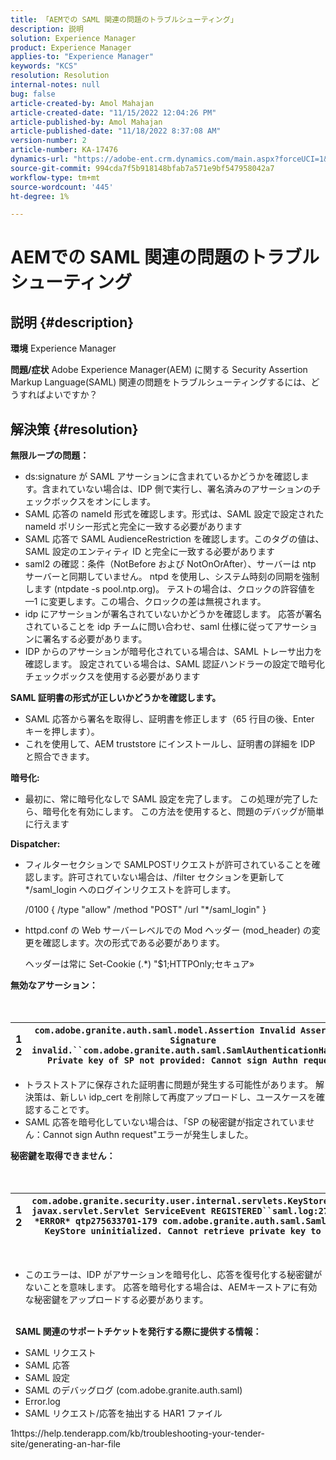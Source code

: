 ```yaml
---
title: 「AEMでの SAML 関連の問題のトラブルシューティング」
description: 説明
solution: Experience Manager
product: Experience Manager
applies-to: "Experience Manager"
keywords: "KCS"
resolution: Resolution
internal-notes: null
bug: false
article-created-by: Amol Mahajan
article-created-date: "11/15/2022 12:04:26 PM"
article-published-by: Amol Mahajan
article-published-date: "11/18/2022 8:37:08 AM"
version-number: 2
article-number: KA-17476
dynamics-url: "https://adobe-ent.crm.dynamics.com/main.aspx?forceUCI=1&pagetype=entityrecord&etn=knowledgearticle&id=d025b6a0-dd64-ed11-9561-6045bd006a22"
source-git-commit: 994cda7f5b918148bfab7a571e9bf547958042a7
workflow-type: tm+mt
source-wordcount: '445'
ht-degree: 1%

---
```


# AEMでの SAML 関連の問題のトラブルシューティング

## 説明 {#description}

<b>環境</b>
Experience Manager


<b>問題/症状</b>
Adobe Experience Manager(AEM) に関する Security Assertion Markup Language(SAML) 関連の問題をトラブルシューティングするには、どうすればよいですか？


## 解決策 {#resolution}


<b>無限ループの問題：</b>

- ds:signature が SAML アサーションに含まれているかどうかを確認します。含まれていない場合は、IDP 側で実行し、署名済みのアサーションのチェックボックスをオンにします。
- SAML 応答の nameId 形式を確認します。形式は、SAML 設定で設定された nameId ポリシー形式と完全に一致する必要があります
- SAML 応答で SAML AudienceRestriction を確認します。このタグの値は、SAML 設定のエンティティ ID と完全に一致する必要があります
- saml2 の確認：条件（NotBefore および NotOnOrAfter）、サーバーは ntp サーバーと同期していません。 ntpd を使用し、システム時刻の同期を強制します (ntpdate -s pool.ntp.org)。 テストの場合は、クロックの許容値を —1 に変更します。この場合、クロックの差は無視されます。
- idp にアサーションが署名されていないかどうかを確認します。 応答が署名されていることを idp チームに問い合わせ、saml 仕様に従ってアサーションに署名する必要があります。
- IDP からのアサーションが暗号化されている場合は、SAML トレーサ出力を確認します。 設定されている場合は、SAML 認証ハンドラーの設定で暗号化チェックボックスを使用する必要があります


<b>SAML 証明書の形式が正しいかどうかを確認します。</b>

- SAML 応答から署名を取得し、証明書を修正します（65 行目の後、Enter キーを押します）。
- これを使用して、AEM truststore にインストールし、証明書の詳細を IDP と照合できます。


<b>暗号化:</b>

- 最初に、常に暗号化なしで SAML 設定を完了します。 この処理が完了したら、暗号化を有効にします。 この方法を使用すると、問題のデバッグが簡単に行えます


<b>Dispatcher:</b>

- フィルターセクションで SAMLPOSTリクエストが許可されていることを確認します。許可されていない場合は、/filter セクションを更新して\*/saml_login へのログインリクエストを許可します。



   /0100 { /type &quot;allow&quot; /method &quot;POST&quot; /url &quot;\*/saml_login&quot; }


- httpd.conf の Web サーバーレベルでの Mod ヘッダー (mod_header) の変更を確認します。次の形式である必要があります。

   ヘッダーは常に Set-Cookie (.\*) &quot;$1;HTTPOnly;セキュア»


<b>無効なアサーション：</b>
<br> <br> <br>

| 1<br>2 | `com.adobe.granite.auth.saml.model.Assertion Invalid Assertion: Signature invalid.``com.adobe.granite.auth.saml.SamlAuthenticationHandler Private key of SP not provided: Cannot sign Authn request` |
| --- | --- |


- トラストストアに保存された証明書に問題が発生する可能性があります。 解決策は、新しい idp_cert を削除して再度アップロードし、ユースケースを確認することです。
- SAML 応答を暗号化していない場合は、「SP の秘密鍵が指定されていません：Cannot sign Authn request&quot;エラーが発生しました。


<b>秘密鍵を取得できません：</b>
<br> <br> <br>

| 1<br>2 | `com.adobe.granite.security.user.internal.servlets.KeyStoreManagingServlet,1121, javax.servlet.Servlet ServiceEvent REGISTERED``saml.log:27.01.2019 14:16:13.642 *ERROR* qtp275633701-179 com.adobe.granite.auth.saml.SamlAuthenticationHandler KeyStore uninitialized. Cannot retrieve private key to decrypt assertions.` |
| --- | --- |

 
- このエラーは、IDP がアサーションを暗号化し、応答を復号化する秘密鍵がないことを意味します。 応答を暗号化する場合は、AEMキーストアに有効な秘密鍵をアップロードする必要があります。

<br> 
<b>SAML 関連のサポートチケットを発行する際に提供する情報：</b>

- SAML リクエスト
- SAML 応答
- SAML 設定
- SAML のデバッグログ (com.adobe.granite.auth.saml)
- Error.log
- SAML リクエスト/応答を抽出する HAR1 ファイル


1https://help.tenderapp.com/kb/troubleshooting-your-tender-site/generating-an-har-file

